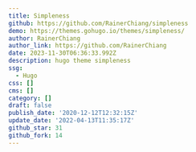 ```yaml
---
title: Simpleness
github: https://github.com/RainerChiang/simpleness
demo: https://themes.gohugo.io/themes/simpleness/
author: RainerChiang
author_link: https://github.com/RainerChiang
date: 2023-11-30T06:36:33.992Z
description: hugo theme simpleness
ssg:
  - Hugo
css: []
cms: []
category: []
draft: false
publish_date: '2020-12-12T12:32:15Z'
update_date: '2022-04-13T11:35:17Z'
github_star: 31
github_fork: 14
---
```

